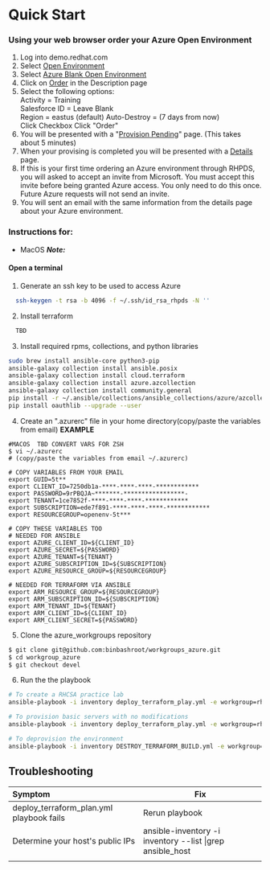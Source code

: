 Quick Start 
====
### Using your web browser order your Azure Open Environment
1. Log into demo.redhat.com
2. Select [Open Environment](images/openenv.png)
3. Select [Azure Blank Open Environment](images/azureblankenv.png)
4. Click on [Order](images/azurebedesc.png) in the Description page
5. Select the following options:  
Activity = Training  
Salesforce ID = Leave Blank  
Region = eastus (default)
Auto-Destroy = (7 days from now)  
Click Checkbox
Click "Order"
6. You will be presented with a "[Provision Pending](images/provisionpending.png)" page. (This takes about 5 minutes)
7. When your provising is completed you will be presented with a [Details](images/detailspage.png) page.
8. If this is your first time ordering an Azure environment through RHPDS, you will asked to accept an invite from Microsoft. You must accept this invite before being granted Azure access. You only need to do this once.  Future Azure requests will not send an invite.
9.  You will sent an email with the same information from the details page about your Azure environment.  


### Instructions for:
- MacOS
***Note:***  

#### Open a terminal 
1. Generate an ssh key to be used to access Azure
```bash
  ssh-keygen -t rsa -b 4096 -f ~/.ssh/id_rsa_rhpds -N ''
```

2.  Install terraform
```bash
  TBD
```
3. Install required rpms, collections, and python libraries
```bash
sudo brew install ansible-core python3-pip 
ansible-galaxy collection install ansible.posix
ansible-galaxy collection install cloud.terraform
ansible-galaxy collection install azure.azcollection
ansible-galaxy collection install community.general
pip install -r ~/.ansible/collections/ansible_collections/azure/azcollection/requirements-azure.txt --user
pip install oauthlib --upgrade --user
```
4. Create an ".azurerc" file in your home directory(copy/paste the variables from email)
**EXAMPLE**
```
#MACOS  TBD CONVERT VARS FOR ZSH
$ vi ~/.azurerc
# (copy/paste the variables from email ~/.azurerc)

# COPY VARIABLES FROM YOUR EMAIL
export GUID=5t**
export CLIENT_ID=7250db1a-****-****-****-************
export PASSWORD=9rPBQJA~*******-*****************-
export TENANT=1ce7852f-****-****-****-************
export SUBSCRIPTION=ede7f891-****-****-****-************
export RESOURCEGROUP=openenv-5t***

# COPY THESE VARIABLES TOO
# NEEDED FOR ANSIBLE 
export AZURE_CLIENT_ID=${CLIENT_ID}
export AZURE_SECRET=${PASSWORD}
export AZURE_TENANT=${TENANT}
export AZURE_SUBSCRIPTION_ID=${SUBSCRIPTION}
export AZURE_RESOURCE_GROUP=${RESOURCEGROUP}

# NEEDED FOR TERRAFORM VIA ANSIBLE
export ARM_RESOURCE_GROUP=${RESOURCEGROUP}
export ARM_SUBSCRIPTION_ID=${SUBSCRIPTION}
export ARM_TENANT_ID=${TENANT}
export ARM_CLIENT_ID=${CLIENT_ID}
export ARM_CLIENT_SECRET=${PASSWORD}
```

5. Clone the azure_workgroups repository
```bash
$ git clone git@github.com:binbashroot/workgroups_azure.git
$ cd workgroup_azure
$ git checkout devel
```

6. Run the the playbook
```bash
# To create a RHCSA practice lab
ansible-playbook -i inventory deploy_terraform_play.yml -e workgroup=rhcsa 

# To provision basic servers with no modifications
ansible-playbook -i inventory deploy_terraform_play.yml -e workgroup=rhcsa  -e only_tf=true

# To deprovision the environment
ansible-playbook -i inventory DESTROY_TERRAFORM_BUILD.yml -e workgroup=rhcsa 

```

Troubleshooting
----------------

|Symptom|Fix|
|:---|---|
| deploy_terraform_plan.yml playbook fails| Rerun playbook |
| Determine your host's public IPs| ansible-inventory -i inventory --list \|grep ansible_host |
|||
